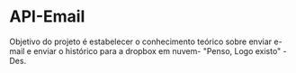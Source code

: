 # API-Email
Objetivo do projeto é estabelecer o conhecimento teórico sobre enviar e-mail e enviar o histórico para a dropbox em nuvem-
                                                                                    "Penso, Logo existo" - Des.